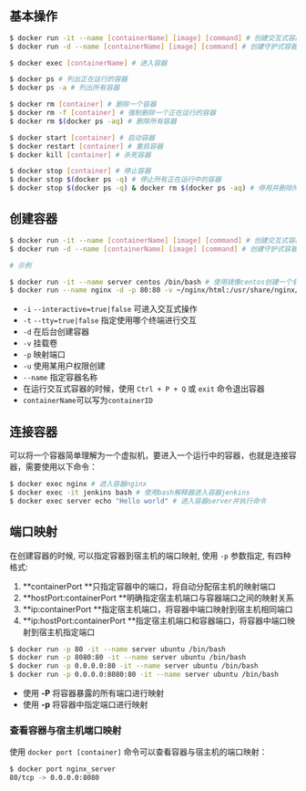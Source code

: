 <a name="fd6652cb"></a>
## 基本操作

```bash
$ docker run -it --name [containerName] [image] [command] # 创建交互式容器
$ docker run -d --name [containerName] [image] [command] # 创建守护式容器

$ docker exec [containerName] # 进入容器

$ docker ps # 列出正在运行的容器
$ docker ps -a # 列出所有容器

$ docker rm [container] # 删除一个容器
$ docker rm -f [container] # 强制删除一个正在运行的容器
$ docker rm $(docker ps -aq) # 删除所有容器

$ docker start [container] # 启动容器
$ docker restart [container] # 重启容器
$ docker kill [container] # 杀死容器

$ docker stop [container] # 停止容器
$ docker stop $(docker ps -q) # 停止所有正在运行中的容器
$ docker stop $(docker ps -q) & docker rm $(docker ps -aq) # 停用并删除所有容器
```
<a name="ZSyh7"></a>
## 创建容器

```bash
$ docker run -it --name [containerName] [image] [command] # 创建交互式容器, 在运行结束后会退出容器
$ docker run -d --name [containerName] [image] [command] # 创建守护式容器

# 示例

$ docker run -it --name server centos /bin/bash # 使用镜像centos创建一个名为server的容器, 并使用/bin/bash解释器
$ docker run --name nginx -d -p 80:80 -v ~/nginx/html:/usr/share/nginx/html nginx # 创建容器并映射端口、挂载卷
```

- `-i` `--interactive=true|false` 可进入交互式操作
- `-t` `--tty=true|false` 指定使用哪个终端进行交互
- `-d` 在后台创建容器
- `-v` 挂载卷
- `-p` 映射端口
- `-u` 使用某用户权限创建
- `--name` 指定容器名称
- 在运行交互式容器的时候，使用 `Ctrl + P + Q` 或 `exit` 命令退出容器
- `containerName`可以写为`containerID`

<a name="Msrbo"></a>
## 连接容器

可以将一个容器简单理解为一个虚拟机，要进入一个运行中的容器，也就是连接容器，需要使用以下命令：

```bash
$ docker exec nginx # 进入容器nginx
$ docker exec -it jenkins bash # 使用bash解释器进入容器jenkins
$ docker exec server echo "Hello world" # 进入容器server并执行命令
```

<a name="736788dc"></a>
## 端口映射

在创建容器的时候, 可以指定容器到宿主机的端口映射, 使用 `-p` 参数指定, 有四种格式:

1. **containerPort **只指定容器中的端口，将自动分配宿主机的映射端口
2. **hostPort:containerPort **明确指定宿主机端口与容器端口之间的映射关系
3. **ip:containerPort **指定宿主机端口，将容器中端口映射到宿主机相同端口
4. **ip:hostPort:containerPort **指定宿主机端口和容器端口，将容器中端口映射到宿主机指定端口

```bash
$ docker run -p 80 -it --name server ubuntu /bin/bash
$ docker run -p 8080:80 -it --name server ubuntu /bin/bash
$ docker run -p 0.0.0.0:80 -it --name server ubuntu /bin/bash
$ docker run -p 0.0.0.0:8080:80 -it --name server ubuntu /bin/bash
```

- 使用 **-P** 将容器暴露的所有端口进行映射
- 使用 **-p** 将容器中指定端口进行映射

<a name="e9426567"></a>
### 查看容器与宿主机端口映射

使用 `docker port [container]` 命令可以查看容器与宿主机的端口映射：

```bash
$ docker port nginx_server
80/tcp -> 0.0.0.0:8080
```


